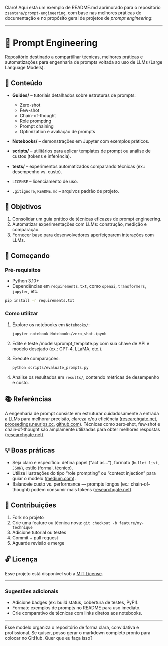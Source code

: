 Claro! Aqui está um exemplo de README.md aprimorado para o repositório `zsantana/prompt-engineering`, com base nas melhores práticas de documentação e no propósito geral de projetos de *prompt engineering*:

---

# 🔧 Prompt Engineering

Repositório destinado a compartilhar técnicas, melhores práticas e automatizações para engenharia de prompts voltada ao uso de LLMs (Large Language Models).

## 📖 Conteúdo

* **Guides/** – tutoriais detalhados sobre estruturas de prompts:

  * Zero-shot
  * Few-shot
  * Chain-of-thought
  * Role prompting
  * Prompt chaining
  * Optimization e avaliação de prompts
* **Notebooks/** – demonstrações em Jupyter com exemplos práticos.
* **scripts/** – utilitários para aplicar templates de prompt ou análise de custos (tokens e inferência).
* **tests/** – experimentos automatizados comparando técnicas (ex.: desempenho vs. custo).
* `LICENSE` – licenciamento de uso.
* `.gitignore`, `README.md` – arquivos padrão de projeto.

## 🎯 Objetivos

1. Consolidar um guia prático de técnicas eficazes de prompt engineering.
2. Automatizar experimentações com LLMs: construção, medição e comparação.
3. Fornecer base para desenvolvedores aperfeiçoarem interações com LLMs.

## 🚀 Começando

### Pré-requisitos

* Python 3.10+
* Dependências em `requirements.txt`, como `openai`, `transformers`, `jupyter`, etc.

```bash
pip install -r requirements.txt
```

### Como utilizar

1. Explore os notebooks em `Notebooks/`:

   ```bash
   jupyter notebook Notebooks/zero_shot.ipynb
   ```
2. Edite e teste /models/prompt\_template.py com sua chave de API e modelo desejado (ex.: GPT‑4, LLaMA, etc.).
3. Execute comparações:

   ```bash
   python scripts/evaluate_prompts.py
   ```
4. Analise os resultados em `results/`, contendo métricas de desempenho e custo.

## 📚 Referências

A engenharia de prompt consiste em estruturar cuidadosamente a entrada a LLMs para melhorar precisão, clareza e/ou eficiência ([researchgate.net][1], [proceedings.neurips.cc][2], [github.com][3]). Técnicas como zero‑shot, few‑shot e chain‑of‑thought são amplamente utilizadas para obter melhores respostas ([researchgate.net][1]).

## 💡 Boas práticas

* Seja claro e específico: defina papel (“act as…”), formato (`bullet list`, `JSON`), estilo (formal, técnico).
* Utilize ilustrações do tipo “role prompting” ou “context injection” para guiar o modelo ([medium.com][4]).
* Balanceie custo vs. performance — prompts longos (ex.: chain-of-thought) podem consumir mais tokens ([researchgate.net][1]).

## 🧠 Contribuições

1. Fork no projeto
2. Crie uma feature ou técnica nova: `git checkout -b feature/my-technique`
3. Adicione tutorial ou testes
4. Commit + pull request
5. Aguarde revisão e merge

## 🔓 Licença

Esse projeto está disponível sob a [MIT License](LICENSE).

---

### Sugestões adicionais

* Adicione badges (ex: build status, cobertura de testes, PyPI).
* Formate exemplos de prompts no README para uso imediato.
* Crie comparativo de técnicas com links diretos aos notebooks.

---

Esse modelo organiza o repositório de forma clara, convidativa e profissional. Se quiser, posso gerar o markdown completo pronto para colocar no GitHub. Quer que eu faça isso?

[1]: https://www.researchgate.net/publication/392514294_Which_Prompting_Technique_Should_I_Use_An_Empirical_Investigation_of_Prompting_Techniques_for_Software_Engineering_Tasks?utm_source=chatgpt.com "(PDF) Which Prompting Technique Should I Use? An Empirical ..."
[2]: https://proceedings.neurips.cc/paper_files/paper/2023/file/a00548031e4647b13042c97c922fadf1-Paper-Conference.pdf?utm_source=chatgpt.com "[PDF] Hard Prompts Made Easy: Gradient-Based Discrete Optimization for ..."
[3]: https://github.com/preset-io/promptimize/blob/main/README.md?utm_source=chatgpt.com "README.md - preset-io/promptimize - GitHub"
[4]: https://medium.com/%40bubu.tripathy/prompt-engineering-for-smarter-ai-results-d919add3a57e?utm_source=chatgpt.com "Prompt Engineering for Smarter AI Results | by Bubu Tripathy"

